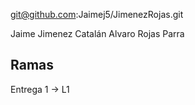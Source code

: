 git@github.com:Jaimej5/JimenezRojas.git

Jaime Jimenez Catalán
Alvaro Rojas Parra

Ramas
--------
Entrega 1 -> L1